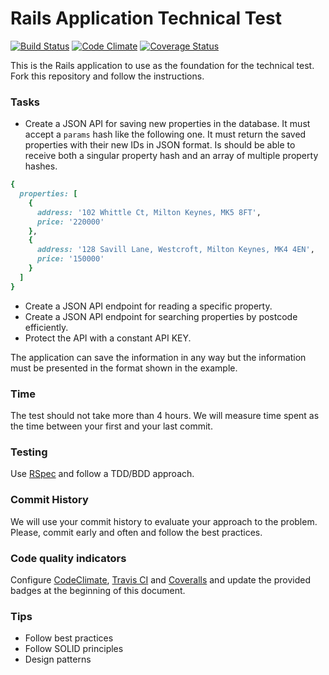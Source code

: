 # Rails Application Technical Test

[![Build Status](https://travis-ci.org/frisoft/rails-app-test.svg?branch=master)](https://travis-ci.org/frisoft/rails-app-test)
[![Code Climate](https://codeclimate.com/github/frisoft/rails-app-test/badges/gpa.svg)](https://codeclimate.com/github/frisoft/rails-app-test)
[![Coverage Status](https://coveralls.io/repos/github/frisoft/rails-app-test/badge.svg?branch=master)](https://coveralls.io/github/frisoft/rails-app-test?branch=master)

This is the Rails application to use as the foundation for the technical test.
Fork this repository and follow the instructions.

### Tasks

* Create a JSON API for saving new properties in the database. It must accept a `params` hash like the following one. It must return the saved properties with their new IDs in JSON format.
Is should be able to receive both a singular property hash and an array of multiple property hashes.

```ruby
{
  properties: [
    {
      address: '102 Whittle Ct, Milton Keynes, MK5 8FT',
      price: '220000'
    },
    {
      address: '128 Savill Lane, Westcroft, Milton Keynes, MK4 4EN',
      price: '150000'
    }
  ]
}
```

* Create a JSON API endpoint for reading a specific property.
* Create a JSON API endpoint for searching properties by postcode efficiently.
* Protect the API with a constant API KEY.

The application can save the information in any way but the information must be presented in the format shown in the example.

### Time

The test should not take more than 4 hours. We will measure time spent as the time between your first and your last commit.

### Testing

Use [RSpec](https://relishapp.com/rspec) and follow a TDD/BDD approach.


### Commit History

We will use your commit history to evaluate your approach to the problem. Please, commit early and often and follow the best practices.

### Code quality indicators

Configure [CodeClimate](http://codeclimate.com), [Travis CI](travis-ci.com) and [Coveralls](https://coveralls.io) and update the provided badges at the beginning of this document.

### Tips

* Follow best practices
* Follow SOLID principles
* Design patterns
